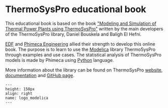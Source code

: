 # ThermoSysPro educational book

This educational book is based on the book ["Modeling and Simulation of Thermal Power Plants using ThermoSysPro"](https://www.springer.com/gp/book/9783030051044) written by the main developers of the ThermoSysPro library, Daniel Bouskela and Baligh El Hefni.

[EDF](https://www.edf.fr/) and [Phimeca Engineering](https://www.phimeca.com/) allied their strength to develop this online book. The purpose is to learn to use the [Modelica](https://modelica.org/) library ThermoSysPro through examples and use cases. The statistical analysis of ThermoSysPro models is made by Phimeca using [Python](https://www.python.org/) language.  

More information about the library can be found on ThermoSysPro [website](https://thermosyspro.com/), [documentation](https://thermosyspro.gitlab.io/documentation/) and [GitHub page](https://github.com/ThermoSysPro/ThermoSysPro).


```{figure} /_static/index/logo_modelica.png
---
height: 150px
align: right
name: logo_modelica
---
```
